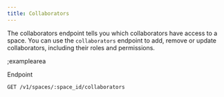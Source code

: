 ```yaml
---
title: Collaborators
---
```


The collaborators endpoint tells you which collaborators have access to a space. You can use the `collaborators` endpoint to add, remove or update collaborators, including their roles and permissions.

;examplearea

Endpoint

```bash
GET /v1/spaces/:space_id/collaborators
```